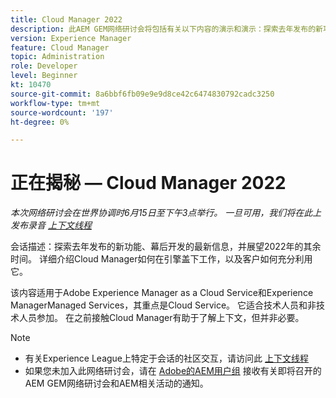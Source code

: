 ```yaml
---
title: Cloud Manager 2022
description: 此AEM GEM网络研讨会将包括有关以下内容的演示和演示：探索去年发布的新功能，更新幕后……（描述应介于60到160个字符之间）
version: Experience Manager
feature: Cloud Manager
topic: Administration
role: Developer
level: Beginner
kt: 10470
source-git-commit: 8a6bbf6fb09e9e9d8ce42c6474830792cadc3250
workflow-type: tm+mt
source-wordcount: '197'
ht-degree: 0%

---
```



# 正在揭秘 — Cloud Manager 2022

*本次网络研讨会在世界协调时6月15日至下午3点举行。 一旦可用，我们将在此上发布录音 [上下文线程](https://adobe.ly/3O0rdzd)*

会话描述：探索去年发布的新功能、幕后开发的最新信息，并展望2022年的其余时间。 详细介绍Cloud Manager如何在引擎盖下工作，以及客户如何充分利用它。  

该内容适用于Adobe Experience Manager as a Cloud Service和Experience ManagerManaged Services，其重点是Cloud Service。 它适合技术人员和非技术人员参加。 在之前接触Cloud Manager有助于了解上下文，但并非必要。

>[!NOTE]
>
>* 有关Experience League上特定于会话的社区交互，请访问此 [上下文线程](https://adobe.ly/3O0rdzd)
>* 如果您未加入此网络研讨会，请在 [Adobe的AEM用户组](https://aem-augs.adobe.com/) 接收有关即将召开的AEM GEM网络研讨会和AEM相关活动的通知。

